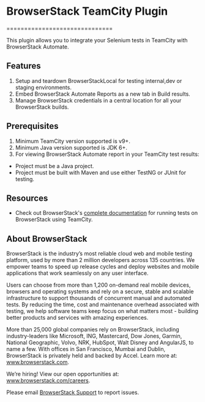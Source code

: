 # BrowserStack TeamCity Plugin
==============================

This plugin allows you to integrate your Selenium tests in TeamCity with BrowserStack Automate.

## Features
1. Setup and teardown BrowserStackLocal for testing internal,dev or staging environments. 
2. Embed BrowserStack Automate Reports as a new tab in Build results.
3. Manage BrowserStack credentials in a central location for all your BrowserStack builds.

## Prerequisites
1. Minimum TeamCity version supported is v9+.
2. Minimum Java version supported is JDK 6+.
3. For viewing BrowserStack Automate report in your TeamCity test results:
  * Project must be a Java project.
  * Project must be built with Maven and use either TestNG or JUnit for testing.

## Resources
* Check out BrowserStack's [complete documentation](https://www.browserstack.com/automate/teamcity) for running tests on BrowserStack using TeamCity.

## About BrowserStack

BrowserStack is the industry’s most reliable cloud web and mobile testing platform, used by more than 2 million developers across 135 countries. We empower teams to speed up release cycles and deploy websites and mobile applications that work seamlessly on any user interface.

Users can choose from more than 1,200 on-demand real mobile devices, browsers and operating systems and rely on a secure, stable and scalable infrastructure to support thousands of concurrent manual and automated tests. By reducing the time, cost and maintenance overhead associated with testing, we help software teams keep focus on what matters most - building better products and services with amazing experiences. 

More than 25,000 global companies rely on BrowserStack, including industry-leaders like Microsoft, ING, Mastercard, Dow Jones, Garmin, National Geographic, Volvo, NRK, HubSpot, Walt Disney and AngularJS, to name a few. With offices in San Francisco, Mumbai and Dublin, BrowserStack is privately held and backed by Accel. Learn more at: www.browserstack.com. 

We’re hiring! View our open opportunities at: www.browserstack.com/careers.



Please email [BrowserStack Support](mailto:support@browserstack.com) to report issues.
